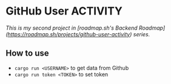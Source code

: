 # GitHub User ACTIVITY

*This is my second project in [roadmap.sh's Backend Roadmap] (https://roadmap.sh/projects/github-user-activity) series.*

## How to use

- `cargo run <USERNAME>` to get data from Github
- `cargo run token <TOKEN>` to set token
